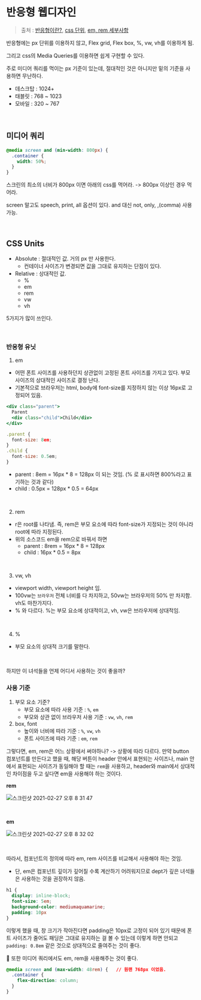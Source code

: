 # 반응형 웹디자인

> 출처 : [반응형이란?](https://youtu.be/8-uJ_4136uI), [css 단위](https://www.youtube.com/watch?v=7Z3t1OWOpHo), [em, rem 세부사항](https://www.youtube.com/watch?v=xWMKz9NCD0k&feature=youtu.be)

반응형에는 px 단위를 이용하지 않고, Flex grid, Flex box, %, vw, vh를 이용하게 됨.

그리고 css의 Media Queries를 이용하면 쉽게 구현할 수 있다.

주로 미디어 쿼리를 먹이는 px 기준이 있는데, 절대적인 것은 아니지만 밑의 기준을 사용하면 무난하다.

- 데스크탑 :  1024+
- 태블릿 : 768 ~ 1023
- 모바일 : 320 ~ 767

<br/>

## 미디어 쿼리

```css
@media screen and (min-width: 800px) {
  .container {
    width: 50%;
  }
}
```

스크린의 최소의 너비가 800px 이면 아래의 css를 먹어라. -> 800px 이상인 경우 먹어라.

screen 말고도 speech, print, all 옵션이 있다. and 대신 not,  only, ,(comma) 사용가능.

<br/>

## CSS Units

- Absolute : 절대적인 값. 거의 px 만 사용한다.
  - 컨테이너 사이즈가 변경되면 값을 그대로 유지하는 단점이 있다.
- Relative : 상대적인 값.
  - %
  - em
  - rem
  - vw
  - vh

5가지가 많이 쓰인다.

<br/>

### 반응형 유닛

1. em

- 어떤 폰트 사이즈를 사용하던지 상관없이 고정된 폰트 사이즈를 가지고 있다. 부모 사이즈의 상대적인 사이즈로 결정 난다.
- 기본적으로 브라우저는 html, body에 font-size를 지정하지 않는 이상 16px로 고정되어 있음.

```jsx
<div class="parent">
  Parent
  <div class="child">Child</div>
</div>

.parent {
  font-size: 8em;
}
.child {
  font-size: 0.5em;
}
```

- parent : 8em = 16px * 8 = 128px 이 되는 것임.  (% 로 표시하면 800%라고 표기하는 것과 같다)
- child : 0.5px = 128px * 0.5 = 64px

<br/>

2. rem

- r은 root를 나타냄. 즉, rem은 부모 요소에 따라 font-size가 지정되는 것이 아니라 root에 따라 지정된다.
- 위의 소스코드 em을 rem으로 바꿔서 하면
  - parent : 8rem = 16px * 8 = 128px
  - child : 16px * 0.5 = 8px

<br/>

3. vw, vh

- viewport width, viewport height 임.
- 100vw는 `브라우저` 전체 너비를 다 차지하고, 50vw는 브라우저의 50% 만 차지함. vh도 마찬가지다.
- % 와 다르다. %는 부모 요소에 상대적이고, vh, vw은 브라우저에 상대적임.

<br/>

4. %

- 부모 요소의 상대적 크기를 말한다.

<br/>

하지만 이 녀석들을 언제 어디서 사용하는 것이 좋을까?

### 사용 기준

1. 부모 요소 기준?
   - 부모 요소에 따라 사용 기준 : `%`, `em`
   - 부모와 상관 없이 브라우저 사용 기준 : `vw`, `vh`, `rem`
2. box, font
   - 높이와 너비에 따라 기준 : `%`, `vw`, `vh`
   - 폰트 사이즈에 따라 기준 : `em`, `rem`

그렇다면, em, rem은 어느 상황에서 써야하나? -> 상황에 따라 다르다. 만약 button 컴포넌트를 만든다고 했을 때, 해당 버튼이 header 안에서 표현되는 사이즈나, main 안에서 표현되는 사이즈가 동일해야 할 때는 `rem`을 사용하고, header와 main에서 상대적인 차이점을 두고 싶다면 em을 사용해야 하는 것이다.

**rem**

![스크린샷 2021-02-27 오후 8 31 47](https://user-images.githubusercontent.com/59427983/109385980-ea3f1980-793a-11eb-9668-de9e9d127f73.png)

<br/>

**em**

![스크린샷 2021-02-27 오후 8 32 02](https://user-images.githubusercontent.com/59427983/109385993-004cda00-793b-11eb-98fe-d635af4c8e1d.png)

<br/>

따라서, 컴포넌트의 정의에 따라 em, rem 사이즈를 비교해서 사용해야 하는 것임.

- 단, em은 컴포넌트 깊이가 깊어질 수록 계산하기 어려워지므로 dept가 깊은 녀석들은 사용하는 것을 권장하지 않음.

```css
h1 {
  display: inline-block;
  font-size: 5em;
  background-color: mediumaquamarine;
  padding: 10px
}
```

이렇게 했을 때, 창 크기가 작아진다면 padding은 10px로 고정이 되어 있기 때문에 폰트 사이즈가 줄어도 패딩은 그대로 유지하는 걸 볼 수 있는데 이렇게 하면 안되고 `padding: 0.8em` 같은 것으로 상대적으로 줄여주는 것이 좋다.

📌 또한 미디어 쿼리에서도 em, rem을 사용해주는 것이 좋다.

```css
@media screen and (max-width: 48rem) {   // 원랜 768px 이었음.
  .container {
    flex-direction: column;
  }
}
```

